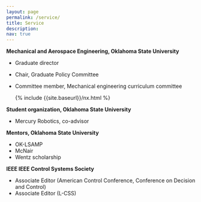 ```yaml
---
layout: page
permalink: /service/
title: Service
description:
nav: true
---
```


**Mechanical and Aerospace Engineering, Oklahoma State University**
- Graduate director
- Chair, Graduate Policy Committee
- Committee member, Mechanical engineering curriculum committee
  
  {% include {{site.baseurl}}/nx.html %}

**Student organization, Oklahoma State University**
- Mercury Robotics, co-advisor

**Mentors, Oklahoma State University**
- OK-LSAMP
- McNair
- Wentz scholarship


**IEEE IEEE Control Systems Society**
- Associate Editor (American Control Conference, Conference on Decision and Control)
- Associate Editor (L-CSS)
